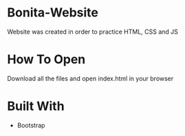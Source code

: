 # Bonita-Website
Website was created in order to practice HTML, CSS and JS

# How To Open
Download all the files and open index.html in your browser

# Built With
* Bootstrap
